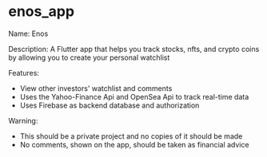 # enos_app

Name: Enos

Description: A Flutter app that helps you track stocks, nfts, and crypto coins by allowing you to create your personal watchlist

Features:
- View other investors' watchlist and comments
- Uses the Yahoo-Finance Api and OpenSea Api to track real-time data
- Uses Firebase as backend database and authorization

Warning:
- This should be a private project and no copies of it should be made
- No comments, shown on the app, should be taken as financial advice

